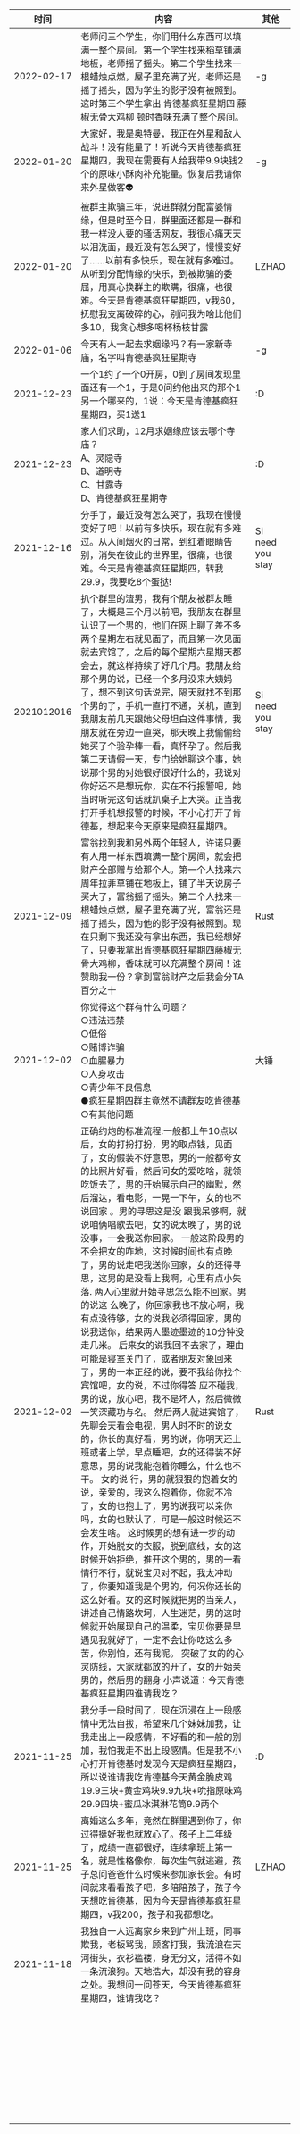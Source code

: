 | 时间       | 内容                                                         | 其他 |
| ---------- | ------------------------------------------------------------ | ---- |
|2022-02-17|老师问三个学生，你们用什么东西可以填满一整个房间。第一个学生找来稻草铺满地板，老师摇了摇头。第二个学生找来一根蜡烛点燃，屋子里充满了光，老师还是摇了摇头，因为学生的影子没有被照到。这时第三个学生拿出 肯德基疯狂星期四 藤椒无骨大鸡柳 顿时香味充满了整个房间。   |-g|
|2022-01-20|大家好，我是奥特曼，我正在外星和敌人战斗！没有能量了！听说今天肯德基疯狂星期四，我现在需要有人给我带9.9块钱2个的原味小酥肉补充能量。恢复后我请你来外星做客👽 |-g|
|2022-01-20|被群主欺骗三年，说进群就分配富婆情缘，但是时至今日，群里面还都是一群和我一样没人要的骚话网友，我很心痛天天以泪洗面，最近没有怎么哭了，慢慢变好了……以前有多快乐，现在就有多难过。从听到分配情缘的快乐，到被欺骗的委屈，用真心换群主的欺瞒，很痛，也很难。今天是肯德基疯狂星期四，v我60，抚慰我支离破碎的心，别问我为啥比他们多10，我贪心想多喝杯杨枝甘露 |LZHAO|
|2022-01-06|今天有人一起去求姻缘吗？有一家新寺庙，名字叫肯德基疯狂星期寺 |-g|
|2021-12-23|一个1约了一个0开房，0到了房间发现里面还有一个1，于是0问约他出来的那个1另一个哪来的，1说：今天是肯德基疯狂星期四，买1送1 |:D|
|2021-12-23|家人们求助，12月求姻缘应该去哪个寺庙？<br/>A、灵隐寺<br/>B、道明寺<br/>C、甘露寺<br/>D、肯德基疯狂星期寺 |:D|
|2021-12-16|分手了，最近没有怎么哭了，我现在慢慢变好了吧！以前有多快乐，现在就有多难过。从人间烟火的日常，到红着眼睛告别，消失在彼此的世界里，很痛，也很难。今天是肯德基疯狂星期四，转我29.9，我要吃8个蛋挞! |Si need you stay|
|2021012016|扒个群里的渣男，我有个朋友被群友睡了，大概是三个月以前吧，我朋友在群里认识了一个男的，他们在网上聊了差不多两个星期左右就见面了，而且第一次见面就去宾馆了，之后的每个星期六星期天都会去，就这样持续了好几个月。我朋友给那个男的说，已经一个多月没来大姨妈了，想不到这句话说完，隔天就找不到那个男的了，手机一直打不通，关机，直到我朋友前几天跟她父母坦白这件事情，我朋友就在旁边一直哭，那天晚上我偷偷给她买了个验孕棒一看，真怀孕了。然后我第二天请假一天，专门给她聊这个事，她说那个男的对她很好很好什么的，我说对你好还不是想玩你，实在不行报警吧，她当时听完这句话就趴桌子上大哭。正当我打开手机想报警的时候，不小心打开了肯德基，想起来今天原来是疯狂星期四。 |Si need you stay|
|2021-12-09|富翁找到我和另外两个年轻人，许诺只要有人用一样东西填满一整个房间，就会把财产全部赠与给那个人。第一个人找来六周年拉菲草铺在地板上，铺了半天说房子买大了，富翁摇了摇头。第二个人找来一根蜡烛点燃，屋子里充满了光，富翁还是摇了摇头，因为他的影子没有被照到。现在只剩下我还没有拿出东西，我已经想好了，只要我拿出肯德基疯狂星期四藤椒无骨大鸡柳，香味就可以充满整个房间！谁赞助我一份？拿到富翁财产之后我会分TA百分之十 |Rust|
|2021-12-02|你觉得这个群有什么问题？<br/> ○违法违禁<br/> ○低俗<br/> ○赌博诈骗<br/> ○血腥暴力<br/> ○人身攻击<br/> ○青少年不良信息<br/> ●疯狂星期四群主竟然不请群友吃肯德基<br/> ○有其他问题 |大锤|
|2021-12-02|正确约炮的标准流程:一般都上午10点以后，女的打扮打扮，男的取点钱，见面了，女的假装不好意思，男的一般都夸女的比照片好看，然后问女的爱吃啥，就领吃饭去了，男的开始展示自己的幽默，然后溜达，看电影，一晃一下午，女的也不说回家 。男的寻思这是没 跟我呆够啊，就说咱俩唱歌去吧，女的说太晚了，男的说没事，一会我送你回家。 一般这阶段男的不会把女的咋地，这时候时间也有点晚了，男的说走吧我送你回家，女的还得寻思，这男的是没看上我啊，心里有点小失落. 两人心里就开始寻思怎么能不回家。男的说这 么晚了，你回家我也不放心啊，我有点没待够，女的说我必须得回家，男的说我送你，结果两人墨迹墨迹的10分钟没走几米。 后来女的说我回不去家了，理由可能是寝室关门了，或者朋友对象回来了，男的一本正经的说，要不我给你找个宾馆吧，女的说，不过你得答 应不碰我，男的说，放心吧，我不是坏人，然后微微一笑深藏功与名。 然后两人就进宾馆了，先聊会天看会电视，男人时不时的说女的，你长的真好看，男的说，你明天还上班或者上学，早点睡吧，女的还得装不好意思，男的说我能抱着你睡么，什么也不干。 女的说 行，男的就狠狠的抱着女的说，亲爱的，我这么抱着你，你就不冷了，女的也抱上了，男的说我可以亲你吗，女的也默认了，可是一般这时候还不会发生啥。 这时候男的想有进一步的动作，开始脱女的衣服，脱到底线，女的这时候开始拒绝，推开这个男的，男的一看 情行不行，就说宝贝对不起，我太冲动了，你要知道我是个男的，何况你还长的这么好看。女的这时候就把男的当亲人，讲述自己情路坎坷，人生迷茫，男的这时候就开始展现自己的温柔，宝贝你要是早遇见我就好了，一定不会让你吃这么多苦，你别怕，还有我呢。  突破了女的的心灵防线，大家就都放的开了，女的开始亲男的，然后男的翻身 小声说道：今天肯德基疯狂星期四谁请我吃？ |Rust|
|2021-11-25|我分手一段时间了，现在沉浸在上一段感情中无法自拔，希望来几个妹妹加我，让我走出上一段感情，不好看的和一般的别加，我怕我走不出上段感情。但是我不小心打开肯德基时发现今天是疯狂星期四，所以说谁请我吃肯德基今天黄金脆皮鸡19.9三块+黄金鸡块9.9九块+吮指原味鸡29.9四块+蜜瓜冰淇淋花筒9.9两个 |:D|
| 2021-11-25 |离婚这么多年，竟然在群里遇到你了，你过得挺好我也就放心了。孩子上二年级了，成绩一直都很好，连续拿班上第一名，就是性格像你，每次生气就逃避，孩子总问爸爸什么时候来参加家长会。有时间就来看看孩子吧，多陪陪孩子，孩子今天想吃肯德基，因为今天是肯德基疯狂星期四，v我200，孩子和我都想吃。 |LZHAO|
|2021-11-18|我独自一人远离家乡来到广州上班，同事欺我，老板骂我，顾客打我，我流浪在天河街头，衣衫褴褛，身无分文，活得不如一条流浪狗。天地浩大，却没有我的容身之处。我想问一问苍天，今天肯德基疯狂星期四，谁请我吃？ ||
|| ||
|| ||
|| ||
|| ||
|| ||
|| ||
|| ||
|| ||
|| ||
|| ||
|| ||
|| ||
|| ||
|| ||
|| ||
|| ||
|| ||
|| ||
|| ||
|| ||
|| ||
|| ||
|| ||
|| ||
|| ||
|| ||
|| ||
|| ||
|| ||
|| ||
|| ||
|| ||
|| ||
|| ||
|| ||